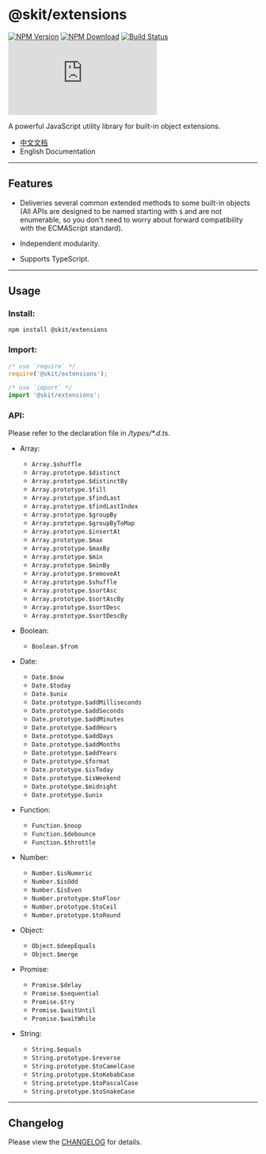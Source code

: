 # @skit/extensions

[![NPM Version](https://img.shields.io/npm/v/@skit/extensions.svg?sanitize=true)](https://www.npmjs.com/package/@skit/extensions)
[![NPM Download](https://img.shields.io/npm/dm/@skit/extensions.svg?sanitize=true)](https://www.npmjs.com/package/@skit/extensions)
[![Build Status](https://travis-ci.org/fudiwei/skit-extensions.js.svg?branch=master)](https://travis-ci.org/fudiwei/skit-extensions.js)
[![License](https://img.shields.io/github/license/fudiwei/skit-extensions.js)](https://mit-license.org/)

A powerful JavaScript utility library for built-in object extensions.

-   [中文文档](./README.md)
-   English Documentation

---

## Features

-   Deliveries several common extended methods to some built-in objects (All APIs are designed to be named starting with `$` and are not enumerable, so you don't need to worry about forward compatibility with the ECMAScript standard).

-   Independent modularity.

-   Supports TypeScript.

---

## Usage

### Install:

```shell
npm install @skit/extensions
```

### Import:

```javascript
/* use `require` */
require('@skit/extensions');

/* use `import` */
import '@skit/extensions';
```

### API:

Please refer to the declaration file in _/types/\*.d.ts_.

-   Array:

    -   `Array.$shuffle`
    -   `Array.prototype.$distinct`
    -   `Array.prototype.$distinctBy`
    -   `Array.prototype.$fill`
    -   `Array.prototype.$findLast`
    -   `Array.prototype.$findLastIndex`
    -   `Array.prototype.$groupBy`
    -   `Array.prototype.$groupByToMap`
    -   `Array.prototype.$insertAt`
    -   `Array.prototype.$max`
    -   `Array.prototype.$maxBy`
    -   `Array.prototype.$min`
    -   `Array.prototype.$minBy`
    -   `Array.prototype.$removeAt`
    -   `Array.prototype.$shuffle`
    -   `Array.prototype.$sortAsc`
    -   `Array.prototype.$sortAscBy`
    -   `Array.prototype.$sortDesc`
    -   `Array.prototype.$sortDescBy`

-   Boolean:

    -   `Boolean.$from`

-   Date:

    -   `Date.$now`
    -   `Date.$today`
    -   `Date.$unix`
    -   `Date.prototype.$addMilliseconds`
    -   `Date.prototype.$addSeconds`
    -   `Date.prototype.$addMinutes`
    -   `Date.prototype.$addHours`
    -   `Date.prototype.$addDays`
    -   `Date.prototype.$addMonths`
    -   `Date.prototype.$addYears`
    -   `Date.prototype.$format`
    -   `Date.prototype.$isToday`
    -   `Date.prototype.$isWeekend`
    -   `Date.prototype.$midnight`
    -   `Date.prototype.$unix`

-   Function:

    -   `Function.$noop`
    -   `Function.$debounce`
    -   `Function.$throttle`

-   Number:

    -   `Number.$isNumeric`
    -   `Number.$isOdd`
    -   `Number.$isEven`
    -   `Number.prototype.$toFloor`
    -   `Number.prototype.$toCeil`
    -   `Number.prototype.$toRound`

-   Object:

    -   `Object.$deepEquals`
    -   `Object.$merge`

-   Promise:

    -   `Promise.$delay`
    -   `Promise.$sequential`
    -   `Promise.$try`
    -   `Promise.$waitUntil`
    -   `Promise.$waitWhile`

-   String:

    -   `String.$equals`
    -   `String.prototype.$reverse`
    -   `String.prototype.$toCamelCase`
    -   `String.prototype.$toKebabCase`
    -   `String.prototype.$toPascalCase`
    -   `String.prototype.$toSnakeCase`

---

## Changelog

Please view the [CHANGELOG](./CHANGELOG.md) for details.
